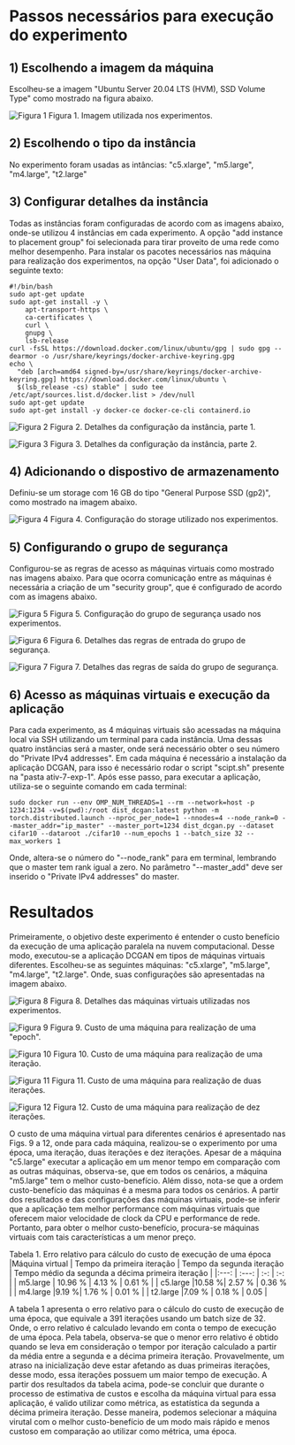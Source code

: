 # Passos necessários para execução do experimento

## 1) Escolhendo a imagem da máquina

Escolheu-se a imagem "Ubuntu Server 20.04 LTS (HVM), SSD Volume Type" como mostrado na figura abaixo.

![Figura 1](./screenshots/imagem.png)
Figura 1. Imagem utilizada nos experimentos.

## 2) Escolhendo o tipo da instância

No experimento foram usadas as intâncias: "c5.xlarge", "m5.large", "m4.large", "t2.large"

## 3) Configurar detalhes da instância

Todas as instâncias foram configuradas de acordo com as imagens abaixo, onde-se utilizou 4 instâncias em cada experimento. A opção "add instance to placement group" foi selecionada para tirar proveito de uma rede como melhor desempenho. Para instalar os pacotes necessários nas máquina para realização dos experimentos, na opção "User Data", foi adicionado o seguinte texto:

```
#!/bin/bash
sudo apt-get update
sudo apt-get install -y \
    apt-transport-https \
    ca-certificates \
    curl \ 
    gnupg \
    lsb-release
curl -fsSL https://download.docker.com/linux/ubuntu/gpg | sudo gpg --dearmor -o /usr/share/keyrings/docker-archive-keyring.gpg
echo \
  "deb [arch=amd64 signed-by=/usr/share/keyrings/docker-archive-keyring.gpg] https://download.docker.com/linux/ubuntu \
  $(lsb_release -cs) stable" | sudo tee /etc/apt/sources.list.d/docker.list > /dev/null
sudo apt-get update
sudo apt-get install -y docker-ce docker-ce-cli containerd.io
```

![Figura 2](./screenshots/instancia1.png)
Figura 2. Detalhes da configuração da instância, parte 1.

![Figura 3](./screenshots/instancia2.png)
Figura 3. Detalhes da configuração da instância, parte 2.

## 4) Adicionando o dispostivo de armazenamento

Definiu-se um storage com 16 GB do tipo "General Purpose SSD (gp2)", como mostrado na imagem abaixo.

![Figura 4](./screenshots/storage.png)
Figura 4. Configuração do storage utilizado nos experimentos.

## 5) Configurando o grupo de segurança

Configurou-se as regras de acesso as máquinas virtuais como mostrado nas imagens abaixo. Para que ocorra comunicação entre as máquinas é necessária a criação de um "security group", que é configurado de acordo com as imagens abaixo.

![Figura 5](./screenshots/security_group1.png)
Figura 5. Configuração do grupo de segurança usado nos experimentos.

![Figura 6](./screenshots/security_group2.png)
Figura 6. Detalhes das regras de entrada do grupo de segurança.

![Figura 7](./screenshots/security_group3.png)
Figura 7. Detalhes das regras de saída do grupo de segurança.

## 6) Acesso as máquinas virtuais e execução da aplicação

Para cada experimento, as 4 máquinas virtuais são acessadas na máquina local via SSH utilizando um terminal para cada instância. Uma dessas quatro instâncias será a master, onde será necessário obter o seu número do "Private IPv4 addresses". Em cada máquina é necessário a instalação da aplicação DCGAN, para isso é necessário rodar o script "scipt.sh" presente na "pasta ativ-7-exp-1". Após esse passo, para executar a aplicação, utiliza-se o seguinte comando em cada terminal:

```
sudo docker run --env OMP_NUM_THREADS=1 --rm --network=host -p 1234:1234 -v=$(pwd):/root dist_dcgan:latest python -m torch.distributed.launch --nproc_per_node=1 --nnodes=4 --node_rank=0 --master_addr="ip_master" --master_port=1234 dist_dcgan.py --dataset cifar10 --dataroot ./cifar10 --num_epochs 1 --batch_size 32 --max_workers 1
```

Onde, altera-se o número do "--node_rank" para em terminal, lembrando que o master tem rank igual a zero. No parâmetro "--master_add" deve ser inserido o "Private IPv4 addresses" do master.

# Resultados

Primeiramente, o objetivo deste experimento é entender o custo benefício da execução de uma aplicação paralela na nuvem computacional. Desse modo, executou-se a aplicação DCGAN em tipos de máquinas virtuais diferentes. Escolheu-se as seguintes máquinas: "c5.xlarge", "m5.large", "m4.large", "t2.large". Onde, suas configurações são apresentadas na imagem abaixo. 

![Figura 8](./screenshots/tipos_de_instancias.png)
Figura 8. Detalhes das máquinas virtuais utilizadas nos experimentos.

![Figura 9](./results/cost_epoch.png)
Figura 9. Custo de uma máquina para realização de uma "epoch".

![Figura 10](./results/cost_1teration.png)
Figura 10. Custo de uma máquina para realização de uma iteração.

![Figura 11](./results/cost_2teration.png)
Figura 11. Custo de uma máquina para realização de duas iterações.

![Figura 12](./results/cost_2to11teration.png)
Figura 12. Custo de uma máquina para realização de dez iterações.

O custo de uma máquina virtual para diferentes cenários é apresentado nas Figs. 9 a 12, onde para cada máquina, realizou-se o experimento por uma época, uma iteração, duas iterações e dez iterações. Apesar de a máquina "c5.large" executar a aplicação em um menor tempo em comparação com as outras máquinas, observa-se, que em todos os cenários, a máquina "m5.large" tem o melhor custo-benefício. Além disso, nota-se que a ordem custo-benefício das máquinas é a mesma para todos os cenários. A partir dos resultados e das configurações das máquinas virtuais, pode-se inferir que a aplicação tem melhor performance com máquinas virtuais que oferecem maior velocidade de clock da CPU e performance de rede. Portanto, para obter o melhor custo-benefício, procura-se máquinas virtuais com tais características a um menor preço.

Tabela 1. Erro relativo para cálculo do custo de execução de uma época
|Máquina virtual | Tempo da primeira iteração  | Tempo da segunda iteração  | Tempo médio da segunda a décima primeira iteração |
|:---:  | :---:   | :-: | :-: |
| m5.large | 10.96 % | 4.13 % | 0.61 % |
| c5.large |10.58 %| 2.57 % | 0.36 % |
| m4.large |9.19 %| 1.76 % | 0.01 % |
| t2.large |7.09 % | 0.18 % | 0.05 |

A tabela 1 apresenta o erro relativo para o cálculo do custo de execução de uma época, que equivale a 391 iterações usando um batch size de 32. Onde, o erro relativo é calculado levando em conta o tempo de execução de uma época. Pela tabela, observa-se que o menor erro relativo é obtido quando se leva em consideração o tempor por iteração calculado a partir da média entre a segunda e a décima primeira iteração. Provavelmente, um atraso na inicialização deve estar afetando as duas primeiras iterações, desse modo, essa iterações possuem um maior tempo de execução. A partir dos resultados da tabela acima, pode-se concluir que durante o processo de estimativa de custos e escolha da máquina virtual para essa aplicação, é valido utilizar como métrica, as estatística da segunda a décima primeira iteração. Desse maneira, podemos selecionar a máquina virutal com o melhor custo-benefício de um modo mais rápido e menos custoso em comparação ao utilizar como métrica, uma época.



